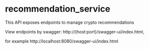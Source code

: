 # recommendation_service

This API exposes endpoints to manage crypto recommendations

View endpoints by swagger: http://{host:port}/swagger-ui/index.html,

for example http://localhost:8080/swagger-ui/index.html